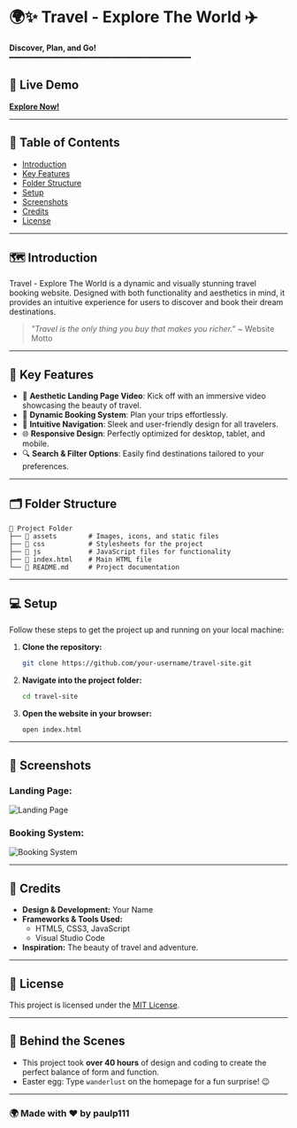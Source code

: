 # 🌍✨ Travel - Explore The World ✈️  
**Discover, Plan, and Go!**  
━━━━━━━━━━━━━━━━━━━━━━━━━━━━━━━━━━━━━━━

## 🎥 **Live Demo**
[**Explore Now!**](https://yourwebsite.com)

---

## 📖 **Table of Contents**
- [Introduction](#introduction)
- [Key Features](#key-features)
- [Folder Structure](#folder-structure)
- [Setup](#setup)
- [Screenshots](#screenshots)
- [Credits](#credits)
- [License](#license)

---

## 🗺️ **Introduction**
Travel - Explore The World is a dynamic and visually stunning travel booking website. Designed with both functionality and aesthetics in mind, it provides an intuitive experience for users to discover and book their dream destinations.

> *"Travel is the only thing you buy that makes you richer."*
> ~ Website Motto

---

## 🚀 **Key Features**
- 🎥 **Aesthetic Landing Page Video**: Kick off with an immersive video showcasing the beauty of travel.
- 📅 **Dynamic Booking System**: Plan your trips effortlessly.
- 🧭 **Intuitive Navigation**: Sleek and user-friendly design for all travelers.
- 🌐 **Responsive Design**: Perfectly optimized for desktop, tablet, and mobile.
- 🔍 **Search & Filter Options**: Easily find destinations tailored to your preferences.

---

## 🗂️ **Folder Structure**
```plaintext
📂 Project Folder  
├── 📂 assets        # Images, icons, and static files  
├── 📂 css           # Stylesheets for the project  
├── 📂 js            # JavaScript files for functionality  
├── 📄 index.html    # Main HTML file  
└── 📄 README.md     # Project documentation  
```
---

## 💻 **Setup**
Follow these steps to get the project up and running on your local machine:

1. **Clone the repository:**
   ```bash
   git clone https://github.com/your-username/travel-site.git
   ```
2. **Navigate into the project folder:**
   ```bash
   cd travel-site
   ```
3. **Open the website in your browser:**
   ```bash
   open index.html
   ```

---

## 📸 **Screenshots**
### Landing Page:
![Landing Page](assets/landing-page.jpg)

### Booking System:
![Booking System](assets/booking-system.jpg)

---

## 🙌 **Credits**
- **Design & Development:** Your Name  
- **Frameworks & Tools Used:**
  - HTML5, CSS3, JavaScript
  - Visual Studio Code
- **Inspiration:** The beauty of travel and adventure.  

---

## 📜 **License**
This project is licensed under the [MIT License](LICENSE).

---

## 🥚 **Behind the Scenes**
- This project took **over 40 hours** of design and coding to create the perfect balance of form and function.
- Easter egg: Type `wanderlust` on the homepage for a fun surprise! 😉

---

### 🌍 Made with ❤️ by paulp111

